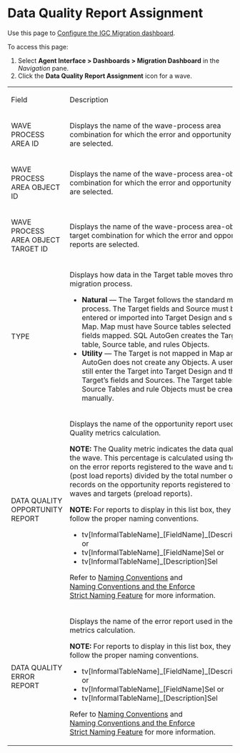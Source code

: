 # Data Quality Report Assignment

<div class="use">

Use this page to [Configure the IGC Migration
dashboard](../Use_Cases/Configure_the_Migration_Dashboard.htm).

</div>

To access this page:

1.  Select **Agent Interface \> Dashboards \> Migration Dashboard** in
    the *Navigation* pane.
2.  Click the **Data Quality Report Assignment** icon for a wave.

<table>
<tbody>
<tr class="odd">
<td><p>Field</p></td>
<td><p>Description</p></td>
</tr>
<tr class="even">
<td><p>WAVE PROCESS AREA ID</p></td>
<td><p>Displays the name of the wave-process area combination for which the error and opportunity reports are selected.</p></td>
</tr>
<tr class="odd">
<td><p>WAVE PROCESS AREA OBJECT ID</p></td>
<td><p>Displays the name of the wave-process area-object combination for which the error and opportunity reports are selected.</p></td>
</tr>
<tr class="even">
<td><p>WAVE PROCESS AREA OBJECT TARGET ID</p></td>
<td><p>Displays the name of the wave-process area-object-target combination for which the error and opportunity reports are selected.</p></td>
</tr>
<tr class="odd">
<td><p>TYPE</p></td>
<td><p>Displays how data in the Target table moves through the migration process.</p>
<ul>
<li><strong>Natural</strong> — The Target follows the standard migration process. The Target fields and Source must be entered or imported into Target Design and synced to Map. Map must have Source tables selected and fields mapped. SQL AutoGen creates the Target table, Source table, and rules Objects.</li>
<li><strong>Utility</strong> — The Target is not mapped in Map and SQL AutoGen does not create any Objects. A user must still enter the Target into Target Design and the Target’s fields and Sources. The Target tables, Source Tables and rule Objects must be created manually.</li>
</ul></td>
</tr>
<tr class="even">
<td><p>DATA QUALITY OPPORTUNITY REPORT</p></td>
<td><p>Displays the name of the opportunity report used in the Quality metrics calculation.</p>
<p><strong>NOTE:</strong> The Quality metric indicates the data quality of the wave. This percentage is calculated using the totals on the error reports registered to the wave and targets (post load reports) divided by the total number of records on the opportunity reports registered to the waves and targets (preload reports).</p>
<p><strong>NOTE:</strong> For reports to display in this list box, they must follow the proper naming conventions.</p>
<ul>
<li>tv[InformalTableName]_[FieldName]_[Description]Sel or</li>
<li>tv[InformalTableName]_[FieldName]Sel or</li>
<li>tv[InformalTableName]_[Description]Sel</li>
</ul>
<p>Refer to <a href="../../../Migration/Transform/Use_Cases/Naming_Conventions.htm">Naming Conventions</a> and <a href="../../WebApp_Dev/Naming_Conventions_and_the_Enforce_Strict_Naming_Feature.htm">Naming Conventions and the Enforce Strict Naming Feature</a> for more information.</p></td>
</tr>
<tr class="odd">
<td><p>DATA QUALITY ERROR REPORT</p></td>
<td><p>Displays the name of the error report used in the Quality metrics calculation.</p>
<p><strong>NOTE:</strong> For reports to display in this list box, they must follow the proper naming conventions.</p>
<ul>
<li>tv[InformalTableName]_[FieldName]_[Description]Sel or</li>
<li>tv[InformalTableName]_[FieldName]Sel or</li>
<li>tv[InformalTableName]_[Description]Sel</li>
</ul>
<p>Refer to <a href="../../../Migration/Transform/Use_Cases/Naming_Conventions.htm">Naming Conventions</a> and <a href="../../WebApp_Dev/Naming_Conventions_and_the_Enforce_Strict_Naming_Feature.htm">Naming Conventions and the Enforce Strict Naming Feature</a> for more information.</p></td>
</tr>
</tbody>
</table>
